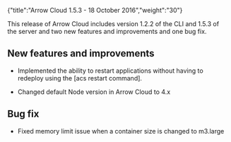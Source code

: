 {"title":"Arrow Cloud 1.5.3 - 18 October 2016","weight":"30"}

This release of Arrow Cloud includes version 1.2.2 of the CLI and 1.5.3 of the server and two new features and improvements and one bug fix.

## New features and improvements

* Implemented the ability to restart applications without having to redeploy using the \[acs restart command\].

* Changed default Node version in Arrow Cloud to 4.x

## Bug fix

* Fixed memory limit issue when a container size is changed to m3.large
